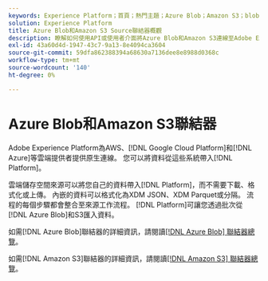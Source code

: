 ```yaml
---
keywords: Experience Platform；首頁；熱門主題；Azure Blob；Amazon S3；blob；Blob；S3；s3
solution: Experience Platform
title: Azure Blob和Amazon S3 Source聯結器概觀
description: 瞭解如何使用API或使用者介面將Azure Blob和Amazon S3連線至Adobe Experience Platform。
exl-id: 43a60d4d-1947-43c7-9a13-8e4094ca3604
source-git-commit: 59dfa862388394a68630a7136dee8e8988d0368c
workflow-type: tm+mt
source-wordcount: '140'
ht-degree: 0%

---
```


# Azure Blob和Amazon S3聯結器

Adobe Experience Platform為AWS、[!DNL Google Cloud Platform]和[!DNL Azure]等雲端提供者提供原生連線。 您可以將資料從這些系統帶入[!DNL Platform]。

雲端儲存空間來源可以將您自己的資料帶入[!DNL Platform]，而不需要下載、格式化或上傳。 內嵌的資料可以格式化為XDM JSON、XDM Parquet或分隔。 流程的每個步驟都會整合至來源工作流程。 [!DNL Platform]可讓您透過批次從[!DNL Azure Blob]和S3匯入資料。

如需[!DNL Azure Blob]聯結器的詳細資訊，請閱讀[[!DNL Azure Blob] 聯結器總覽](./blob.md)。

如需[!DNL Amazon S3]聯結器的詳細資訊，請閱讀[[!DNL Amazon S3] 聯結器總覽](./s3.md)。
